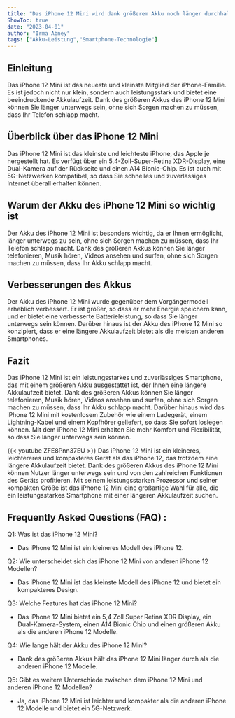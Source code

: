```yaml
---
title: "Das iPhone 12 Mini wird dank größerem Akku noch länger durchhalten!"
ShowToc: true 
date: "2023-04-01"
author: "Irma Abney" 
tags: ["Akku-Leistung","Smartphone-Technologie"]
---
```

## Einleitung
Das iPhone 12 Mini ist das neueste und kleinste Mitglied der iPhone-Familie. Es ist jedoch nicht nur klein, sondern auch leistungsstark und bietet eine beeindruckende Akkulaufzeit. Dank des größeren Akkus des iPhone 12 Mini können Sie länger unterwegs sein, ohne sich Sorgen machen zu müssen, dass Ihr Telefon schlapp macht.

## Überblick über das iPhone 12 Mini
Das iPhone 12 Mini ist das kleinste und leichteste iPhone, das Apple je hergestellt hat. Es verfügt über ein 5,4-Zoll-Super-Retina XDR-Display, eine Dual-Kamera auf der Rückseite und einen A14 Bionic-Chip. Es ist auch mit 5G-Netzwerken kompatibel, so dass Sie schnelles und zuverlässiges Internet überall erhalten können.

## Warum der Akku des iPhone 12 Mini so wichtig ist
Der Akku des iPhone 12 Mini ist besonders wichtig, da er Ihnen ermöglicht, länger unterwegs zu sein, ohne sich Sorgen machen zu müssen, dass Ihr Telefon schlapp macht. Dank des größeren Akkus können Sie länger telefonieren, Musik hören, Videos ansehen und surfen, ohne sich Sorgen machen zu müssen, dass Ihr Akku schlapp macht.

## Verbesserungen des Akkus
Der Akku des iPhone 12 Mini wurde gegenüber dem Vorgängermodell erheblich verbessert. Er ist größer, so dass er mehr Energie speichern kann, und er bietet eine verbesserte Batterieleistung, so dass Sie länger unterwegs sein können. Darüber hinaus ist der Akku des iPhone 12 Mini so konzipiert, dass er eine längere Akkulaufzeit bietet als die meisten anderen Smartphones.

## Fazit
Das iPhone 12 Mini ist ein leistungsstarkes und zuverlässiges Smartphone, das mit einem größeren Akku ausgestattet ist, der Ihnen eine längere Akkulaufzeit bietet. Dank des größeren Akkus können Sie länger telefonieren, Musik hören, Videos ansehen und surfen, ohne sich Sorgen machen zu müssen, dass Ihr Akku schlapp macht. Darüber hinaus wird das iPhone 12 Mini mit kostenlosem Zubehör wie einem Ladegerät, einem Lightning-Kabel und einem Kopfhörer geliefert, so dass Sie sofort loslegen können. Mit dem iPhone 12 Mini erhalten Sie mehr Komfort und Flexibilität, so dass Sie länger unterwegs sein können.

{{< youtube ZFE8Pnn37EU >}} 
Das iPhone 12 Mini ist ein kleineres, leichtereres und kompakteres Gerät als das iPhone 12, das trotzdem eine längere Akkulaufzeit bietet. Dank des größeren Akkus des iPhone 12 Mini können Nutzer länger unterwegs sein und von den zahlreichen Funktionen des Geräts profitieren. Mit seinem leistungsstarken Prozessor und seiner kompakten Größe ist das iPhone 12 Mini eine großartige Wahl für alle, die ein leistungsstarkes Smartphone mit einer längeren Akkulaufzeit suchen.

## Frequently Asked Questions (FAQ) :
Q1: Was ist das iPhone 12 Mini?
- Das iPhone 12 Mini ist ein kleineres Modell des iPhone 12. 

Q2: Wie unterscheidet sich das iPhone 12 Mini von anderen iPhone 12 Modellen?
- Das iPhone 12 Mini ist das kleinste Modell des iPhone 12 und bietet ein kompakteres Design.

Q3: Welche Features hat das iPhone 12 Mini?
- Das iPhone 12 Mini bietet ein 5,4 Zoll Super Retina XDR Display, ein Dual-Kamera-System, einen A14 Bionic Chip und einen größeren Akku als die anderen iPhone 12 Modelle.

Q4: Wie lange hält der Akku des iPhone 12 Mini?
- Dank des größeren Akkus hält das iPhone 12 Mini länger durch als die anderen iPhone 12 Modelle.

Q5: Gibt es weitere Unterschiede zwischen dem iPhone 12 Mini und anderen iPhone 12 Modellen?
- Ja, das iPhone 12 Mini ist leichter und kompakter als die anderen iPhone 12 Modelle und bietet ein 5G-Netzwerk.


